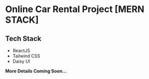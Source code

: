 # Online Car Rental Project [MERN STACK]


## Tech Stack
- ReactJS
- Tailwind CSS
- Daisy UI

**More Details Coming Soon...**